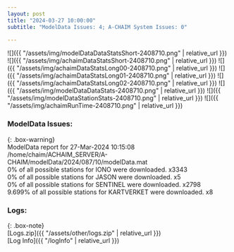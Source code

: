 ```yaml
---
layout: post
title: "2024-03-27 10:00:00"
subtitle: "ModelData Issues: 4; A-CHAIM System Issues: 0"

---
```


![]({{ "/assets/img/modelDataDataStatsShort-2408710.png" | relative_url }})
![]({{ "/assets/img/achaimDataStatsShort-2408710.png" | relative_url }})
![]({{ "/assets/img/achaimDataStatsLong00-2408710.png" | relative_url }})
![]({{ "/assets/img/achaimDataStatsLong01-2408710.png" | relative_url }})
![]({{ "/assets/img/achaimDataStatsLong02-2408710.png" | relative_url }})
![]({{ "/assets/img/modelDataDataStats-2408710.png" | relative_url }})
![]({{ "/assets/img/modelDataStationStats-2408710.png" | relative_url }})
![]({{ "/assets/img/achaimRunTime-2408710.png" | relative_url }})


### ModelData Issues:  
  
{: .box-warning}  
 ModelData report for 27-Mar-2024 10:15:08   
 /home/chaim/ACHAIM_SERVER/A-CHAIM/modelData/2024/087/10/modelData.mat   
 0% of all possible stations for IONO were downloaded. x3343   
 0% of all possible stations for JASON were downloaded. x5   
 0% of all possible stations for SENTINEL were downloaded. x2798   
 9.699% of all possible stations for KARTVERKET were downloaded. x8   
  


### Logs:  
  
{: .box-note}  
[Logs.zip]({{ "/assets/other/logs.zip" | relative_url }})  
[Log Info]({{ "/logInfo" | relative_url }})  
